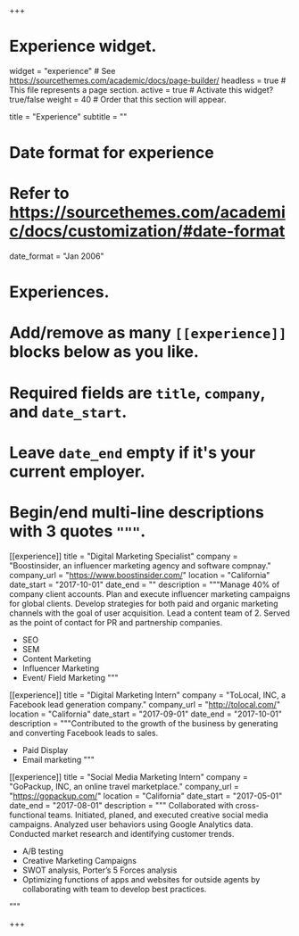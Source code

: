+++
# Experience widget.
widget = "experience"  # See https://sourcethemes.com/academic/docs/page-builder/
headless = true  # This file represents a page section.
active = true  # Activate this widget? true/false
weight = 40  # Order that this section will appear.

title = "Experience"
subtitle = ""

# Date format for experience
#   Refer to https://sourcethemes.com/academic/docs/customization/#date-format
date_format = "Jan 2006"

# Experiences.
#   Add/remove as many `[[experience]]` blocks below as you like.
#   Required fields are `title`, `company`, and `date_start`.
#   Leave `date_end` empty if it's your current employer.
#   Begin/end multi-line descriptions with 3 quotes `"""`.
[[experience]]
  title = "Digital Marketing Specialist"
  company = "Boostinsider, an influencer marketing agency and software compnay."
  company_url = "https://www.boostinsider.com/"
  location = "California"
  date_start = "2017-10-01"
  date_end = ""
  description = """Manage 40% of company client accounts. Plan and execute influencer marketing campaigns for global clients. Develop strategies for both paid and organic marketing channels with the goal of user acquisition. Lead a content team of 2. Served as the point of contact for PR and partnership companies. 

  
* SEO
* SEM
* Content Marketing
* Influencer Marketing
* Event/ Field Marketing
  """

[[experience]]
  title = "Digital Marketing Intern"
  company = "ToLocal, INC, a Facebook lead generation company."
  company_url = "http://tolocal.com/"
  location = "California"
  date_start = "2017-09-01"
  date_end = "2017-10-01"
  description = """Contributed to the growth of the business by generating and converting Facebook leads to sales.
  
* Paid Display
* Email marketing
  """

[[experience]]
  title = "Social Media Marketing Intern"
  company = "GoPackup, INC, an online travel marketplace."
  company_url = "https://gopackup.com/"
  location = "California"
  date_start = "2017-05-01"
  date_end = "2017-08-01"
  description = """ Collaborated with cross-functional teams. Initiated, planed, and executed creative social media campaigns. Analyzed user behaviors using Google Analytics data. Conducted market research and identifying customer trends. 
  
* A/B testing
* Creative Marketing Campaigns 
* SWOT analysis, Porter’s 5 Forces analysis 
* Optimizing functions of apps and websites for outside agents by collaborating with team to develop best practices.


"""

+++

